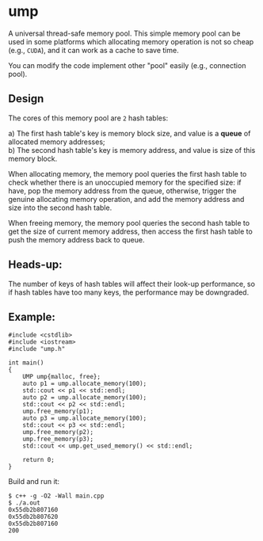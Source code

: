 # ump
A universal thread-safe memory pool. This simple memory pool can be used in some platforms which allocating memory operation is not so cheap (e.g., `CUDA`), and it can work as a cache to save time.  

You can modify the code implement other "pool" easily (e.g., connection pool).

## Design
The cores of this memory pool are `2` hash tables:  
  
a) The first hash table's key is memory block size, and value is a **queue** of  allocated memory addresses;  
b) The second hash table's key is memory address, and value is size of this memory block.  

When allocating memory, the memory pool queries the first hash table to check whether there is an unoccupied memory for the specified size: if have, pop the memory address from the queue, otherwise, trigger the genuine allocating memory operation, and add the memory address and size into the second hash table.  

When freeing memory, the memory pool queries the second hash table to get the size of current memory address, then access the first hash table to push the memory address back to queue.  

## Heads-up:  
The number of keys of hash tables will affect their look-up performance, so if hash tables have too many keys, the performance may be downgraded.  

## Example:  

	#include <cstdlib>
	#include <iostream>
	#include "ump.h"
	
	int main()
	{
	    UMP ump{malloc, free};
	    auto p1 = ump.allocate_memory(100);
	    std::cout << p1 << std::endl;
	    auto p2 = ump.allocate_memory(100);
	    std::cout << p2 << std::endl;
	    ump.free_memory(p1);
	    auto p3 = ump.allocate_memory(100);
	    std::cout << p3 << std::endl;
	    ump.free_memory(p2);
	    ump.free_memory(p3);
	    std::cout << ump.get_used_memory() << std::endl;
	
	    return 0;
	}

Build and run it:  

	$ c++ -g -O2 -Wall main.cpp
	$ ./a.out
	0x55db2b807160
	0x55db2b807620
	0x55db2b807160
	200


